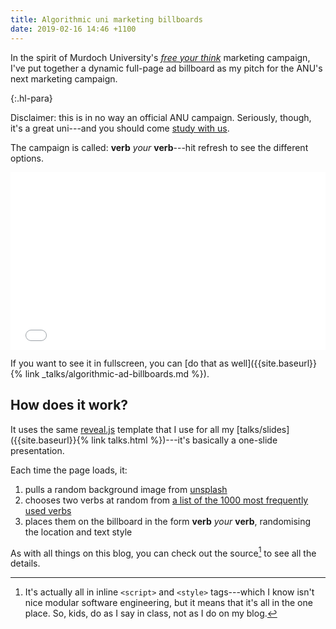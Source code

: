 ```yaml
---
title: Algorithmic uni marketing billboards
date: 2019-02-16 14:46 +1100
---
```


In the spirit of Murdoch University's [*free your
think*](http://www.campaignbrief.com/wa/2017/07/murdoch-university-launches-fr.html)
marketing campaign, I've put together a dynamic full-page ad billboard as my
pitch for the ANU's next marketing campaign.

{:.hl-para}

Disclaimer: this is in no way an official ANU campaign. Seriously, though, it's
a great uni---and you should come [study with us](http://www.anu.edu.au/study).

The campaign is called: **verb** *your* **verb**---hit refresh to see the
different options.

<div style="position:relative;padding-top:56.25%;">
  <iframe src="{{site.baseurl}}{% link _talks/algorithmic-ad-billboards.md %}" frameborder="0" allowfullscreen
    style="position:absolute;top:0;left:0;width:100%;height:100%;"></iframe>
</div>

If you want to see it in fullscreen, you can [do that as
well]({{site.baseurl}}{% link _talks/algorithmic-ad-billboards.md %}).

## How does it work?

It uses the same [reveal.js](https://github.com/hakimel/reveal.js/) template
that I use for all my [talks/slides]({{site.baseurl}}{% link talks.html
%})---it's basically a one-slide presentation.

Each time the page loads, it:

1. pulls a random background image from [unsplash](https://unsplash.com)
2. chooses two verbs at random from [a list of the 1000 most frequently used
   verbs](https://www.talkenglish.com/vocabulary/top-1000-verbs.aspx)
3. places them on the billboard in the form **verb** *your* **verb**,
   randomising the location and text style
   
As with all things on this blog, you can check out the source[^all-in-one] to see
all the details.

[^all-in-one]:
    It's actually all in inline `<script>` and `<style>` tags---which I know
    isn't nice modular software engineering, but it means that it's all in the
    one place. So, kids, do as I say in class, not as I do on my blog.
